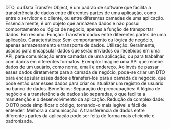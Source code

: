 DTO, ou Data Transfer Object, é um padrão de software que facilita a transferência de dados entre diferentes partes de uma aplicação, como entre o servidor e o cliente, ou entre diferentes camadas de uma aplicação. Essencialmente, é um objeto que armazena dados e não possui comportamento ou lógica de negócio, apenas a função de transportar dados. 
Em resumo:
Função: Transferir dados entre diferentes partes de uma aplicação. 
Características: Sem comportamento ou lógica de negócio, apenas armazenamento e transporte de dados. 
Utilização: Geralmente, usados para encapsular dados que serão enviados ou recebidos em uma API, para comunicação entre camadas de uma aplicação, ou para trabalhar com dados em diferentes formatos. 
Exemplo:
Imagine uma API que recebe dados de um usuário, como nome, email e endereço. Ao invés de passar esses dados diretamente para a camada de negócio, pode-se criar um DTO para encapsular esses dados e transferi-los para a camada de negócio, que pode então usar esses dados para criar ou atualizar um registro de usuário no banco de dados. 
Benefícios:
Separação de preocupações:
A lógica de negócio e a transferência de dados são separadas, o que facilita a manutenção e o desenvolvimento da aplicação.
Redução da complexidade:
O DTO pode simplificar o código, tornando-o mais legível e fácil de entender.
Melhora a comunicação:
A transferência de dados entre diferentes partes da aplicação pode ser feita de forma mais eficiente e padronizada. 